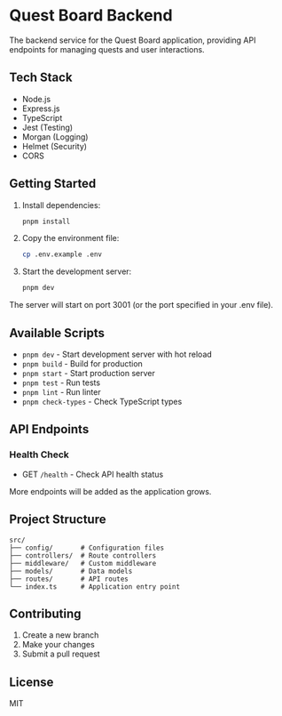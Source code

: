 # Quest Board Backend

The backend service for the Quest Board application, providing API endpoints for managing quests and user interactions.

## Tech Stack

- Node.js
- Express.js
- TypeScript
- Jest (Testing)
- Morgan (Logging)
- Helmet (Security)
- CORS

## Getting Started

1. Install dependencies:
   ```bash
   pnpm install
   ```

2. Copy the environment file:
   ```bash
   cp .env.example .env
   ```

3. Start the development server:
   ```bash
   pnpm dev
   ```

The server will start on port 3001 (or the port specified in your .env file).

## Available Scripts

- `pnpm dev` - Start development server with hot reload
- `pnpm build` - Build for production
- `pnpm start` - Start production server
- `pnpm test` - Run tests
- `pnpm lint` - Run linter
- `pnpm check-types` - Check TypeScript types

## API Endpoints

### Health Check
- GET `/health` - Check API health status

More endpoints will be added as the application grows.

## Project Structure

```
src/
├── config/       # Configuration files
├── controllers/  # Route controllers
├── middleware/   # Custom middleware
├── models/       # Data models
├── routes/       # API routes
└── index.ts      # Application entry point
```

## Contributing

1. Create a new branch
2. Make your changes
3. Submit a pull request

## License

MIT 
